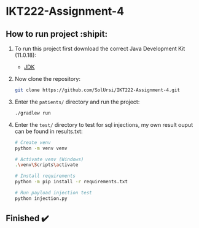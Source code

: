 # IKT222-Assignment-4

## How to run project :shipit:

1. To run this project first download the correct Java Development Kit (11.0.18):
    - [JDK](https://cfdownload.adobe.com/pub/adobe/coldfusion/java/java11/java11018/jdk-11.0.18_windows-x64_bin.exe)

2. Now clone the repository:

    ```bash
    git clone https://github.com/SolUrsi/IKT222-Assignment-4.git
    ```

3. Enter the `patients/` directory and run the project:

    ```bash
    ./gradlew run
    ```

4. Enter the `test/` directory to test for sql injections, my own result ouput can be found in results.txt:

    ```bash
    # Create venv
    python -m venv venv

    # Activate venv (Windows)
    .\venv\Scripts\activate

    # Install requirements
    python -m pip install -r requirements.txt

    # Run payload injection test
    python injection.py
    ```

## Finished ✔️
